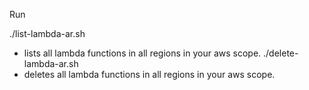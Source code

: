 Run

./list-lambda-ar.sh
- lists all lambda functions in all regions in your aws scope.
./delete-lambda-ar.sh
- deletes all lambda functions in all regions in your aws scope.


